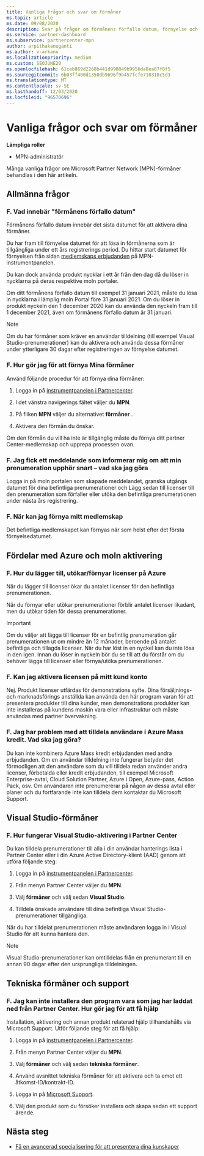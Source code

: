 ```yaml
---
title: Vanliga frågor och svar om förmåner
ms.topic: article
ms.date: 09/08/2020
description: Svar på frågor om förmånens förfallo datum, förnyelse och aktivering av licenser för Azure, molnet, Visual Studio och tekniska och support förmåner
ms.service: partner-dashboard
ms.subservice: partnercenter-mpn
author: arpithakanuganti
ms.author: v-arkanu
ms.localizationpriority: medium
ms.custom: SEOJUNE20
ms.openlocfilehash: 61ceb869d2268b441d990049b9956da8ea87f8f5
ms.sourcegitcommit: 6b03ff400d1350db9696f9b457fcfe710310c5d3
ms.translationtype: MT
ms.contentlocale: sv-SE
ms.lasthandoff: 12/03/2020
ms.locfileid: "96570696"
---
```

# <a name="benefits-faq"></a>Vanliga frågor och svar om förmåner

**Lämpliga roller**

- MPN-administratör

Många vanliga frågor om Microsoft Partner Network (MPN)-förmåner behandlas i den här artikeln.


## <a name="general-questions"></a>Allmänna frågor

### <a name="q-what-does-benefit-expiry-date-mean"></a>F. Vad innebär "förmånens förfallo datum"

Förmånens förfallo datum innebär det sista datumet för att aktivera dina förmåner.

Du har fram till förnyelse datumet för att lösa in förmånerna som är tillgängliga under ett års registrerings period. Du hittar start datumet för förnyelsen från sidan [medlemskaps erbjudanden](https://partner.microsoft.com/dashboard/mpn/offers) på MPN-instrumentpanelen.

Du kan dock använda produkt nycklar i ett år från den dag då du löser in nycklarna på deras respektive moln portaler.

Om ditt förmånens förfallo datum till exempel 31 januari 2021, måste du lösa in nycklarna i lämplig moln Portal före 31 januari 2021. Om du löser in produkt nyckeln den 1 december 2020 kan du använda den nyckeln fram till 1 december 2021, även om förmånens förfallo datum är 31 januari.

>[!NOTE]
>Om du har förmåner som kräver en användar tilldelning (till exempel Visual Studio-prenumerationer) kan du aktivera och använda dessa förmåner under ytterligare 30 dagar efter registreringen av förnyelse datumet.

### <a name="q-how-do-i-renew-my-benefits"></a>F. Hur gör jag för att förnya Mina förmåner

Använd följande procedur för att förnya dina förmåner:

1. Logga in på [instrumentpanelen i Partnercenter](https://partner.microsoft.com/dashboard/).

2. I det vänstra navigerings fältet väljer du **MPN**.

3. På fliken **MPN** väljer du alternativet **förmåner** .

4. Aktivera den förmån du önskar.

Om den förmån du vill ha inte är tillgänglig måste du förnya ditt partner Center-medlemskap och upprepa processen ovan.

### <a name="q-i-received-a-notification-informing-me-that-my-subscription-is-expiring-soon---what-should-i-do"></a>F. Jag fick ett meddelande som informerar mig om att min prenumeration upphör snart – vad ska jag göra

Logga in på moln portalen som skapade meddelandet, granska utgångs datumet för dina befintliga prenumerationer och Lägg sedan till licenser till den prenumeration som förfaller eller utöka den befintliga prenumerationen under nästa års registrering.

### <a name="q-when-can-i-renew-my-membership"></a>F. När kan jag förnya mitt medlemskap

Det befintliga medlemskapet kan förnyas när som helst efter det första förnyelsedatumet.

## <a name="azure-and-cloud-activation-benefits"></a>Fördelar med Azure och moln aktivering

### <a name="q-how-does-adding-extendingrenewing-licenses-work-on-azure"></a>F. Hur du lägger till, utökar/förnyar licenser på Azure

När du lägger till licenser ökar du antalet licenser för den befintliga prenumerationen.

När du förnyar eller utökar prenumerationer förblir antalet licenser likadant, men du utökar tiden för dessa prenumerationer.

>[!IMPORTANT]
>Om du väljer att lägga till licenser för en befintlig prenumeration går prenumerationen ut om mindre än 12 månader, beroende på antalet befintliga och tillagda licenser. När du har löst in en nyckel kan du inte lösa in den igen. Innan du löser in nyckeln bör du se till att du förstår om du behöver lägga till licenser eller förnya/utöka prenumerationen.

### <a name="q-can-i-activate-the-license-on-my-customers-account"></a>F. Kan jag aktivera licensen på mitt kund konto

Nej. Produkt licenser utfärdas för demonstrations syfte. Dina försäljnings-och marknadsförings anställda kan använda den här program varan för att presentera produkter till dina kunder, men demonstrations produkter kan inte installeras på kundens maskin vara eller infrastruktur och måste användas med partner övervakning.

### <a name="q-im-having-trouble-assigning-users-in-azure-bulk-credit-what-should-i-do"></a>F. Jag har problem med att tilldela användare i Azure Mass kredit. Vad ska jag göra?

Du kan inte kombinera Azure Mass kredit erbjudanden med andra erbjudanden. Om en användar tilldelning inte fungerar betyder det förmodligen att den användare som du vill tilldela redan använder andra licenser, förbetalda eller kredit erbjudanden, till exempel Microsoft Enterprise-avtal, Cloud Solution Partner, Azure i Open, Azure-pass, Action Pack, osv. Om användaren inte prenumererar på någon av dessa avtal eller planer och du fortfarande inte kan tilldela dem kontaktar du Microsoft Support.

## <a name="visual-studio-benefits"></a>Visual Studio-förmåner

### <a name="q-how-does-visual-studio-activation-work-in-partner-center"></a>F. Hur fungerar Visual Studio-aktivering i Partner Center

Du kan tilldela prenumerationer till alla i din användar hanterings lista i Partner Center eller i din Azure Active Directory-klient (AAD) genom att utföra följande steg:

1. Logga in på [instrumentpanelen i Partnercenter](https://partner.microsoft.com/dashboard/).

2. Från menyn Partner Center väljer du **MPN**.

3. Välj **förmåner** och välj sedan **Visual Studio**.

4. Tilldela önskade användare till dina befintliga Visual Studio-prenumerationer tillgängliga.

När du har tilldelat prenumerationen måste användaren logga in i Visual Studio för att kunna hantera den.

>[!Note]
> Visual Studio-prenumerationer kan omtilldelas från en prenumerant till en annan 90 dagar efter den ursprungliga tilldelningen.

## <a name="technical-benefits-and-support"></a>Tekniska förmåner och support

### <a name="q-i-cant-install-the-software-i-downloaded-from-partner-center-how-do-i-get-help"></a>F. Jag kan inte installera den program vara som jag har laddat ned från Partner Center. Hur gör jag för att få hjälp

Installation, aktivering och annan produkt relaterad hjälp tillhandahålls via Microsoft Support. Utför följande steg för att få hjälp:

1. Logga in på [instrumentpanelen i Partnercenter](https://partner.microsoft.com/dashboard/).

2. Från menyn Partner Center väljer du **MPN**.

3. Välj **förmåner** och välj sedan **tekniska förmåner**.

4. Använd avsnittet tekniska förmåner för att aktivera och ta emot ett åtkomst-ID/kontrakt-ID.

5. Logga in på [Microsoft Support](https://support.microsoft.com/supportforbusiness/productselection).

6. Välj den produkt som du försöker installera och skapa sedan ett support ärende.

## <a name="next-steps"></a>Nästa steg

- [Få en avancerad specialisering för att presentera dina kunskaper](advanced-specializations.md)